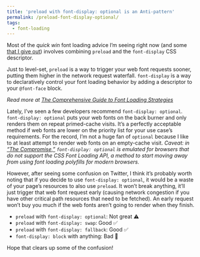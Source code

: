 ```yaml
---
title: 'preload with font-display: optional is an Anti-pattern'
permalink: /preload-font-display-optional/
tags:
  - font-loading
---
```


Most of the _quick win_ font loading advice I’m seeing right now (and some [that I give out](/web/23-minutes/)) involves combining `preload` and the `font-display` CSS descriptor.

Just to level-set, `preload` is a way to trigger your web font requests sooner, putting them higher in the network request waterfall. `font-display` is a way to declaratively control your font loading behavior by adding a descriptor to your `@font-face` block.

_Read more at [The Comprehensive Guide to Font Loading Strategies](/web/comprehensive-webfonts/)_

Lately, I’ve seen a few developers recommend `font-display: optional`. `font-display: optional` puts your web fonts on the back burner and only renders them on repeat primed-cache visits. It’s a perfectly acceptable method if web fonts are lower on the priority list for your use case’s requirements. For the record, I’m not a huge fan of `optional` because I like to at least attempt to render web fonts on an empty-cache visit. _Caveat: in [“The Compromise,”](/web/the-compromise/) `font-display: optional` is emulated for browsers that do not support the CSS Font Loading API, a method to start moving away from using font loading polyfills for modern browsers._

However, after seeing some confusion on Twitter, I think it’s probably worth noting that if you decide to use `font-display: optional`, it would be a waste of your page’s resources to also use `preload`. It won’t break anything, it’ll just trigger that web font request early (causing network congestion if you have other critical path resources that need to be fetched). An early request won’t buy you much if the web fonts aren’t going to render when they finish.

* `preload` with `font-display: optional`: Not great ⚠️
* `preload` with `font-display: swap`: Good ✅
* `preload` with `font-display: fallback`: Good ✅
* `font-display: block` with anything: Bad 🚫

Hope that clears up some of the confusion!
